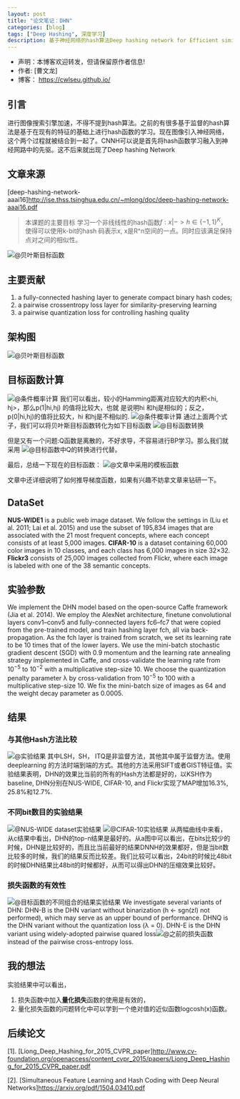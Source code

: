 ```yaml
---
layout: post
title: "论文笔记：DHN"
categories: [blog]
tags: ["Deep Hashing", 深度学习]
description: 基于神经网络的hash算法Deep hashing network for Efficient similarity Retrival
---
```


- 声明：本博客欢迎转发，但请保留原作者信息!
- 作者: [曹文龙]
- 博客： <https://cwlseu.github.io/>                                                 

## 引言

进行图像搜索引擎加速，不得不提到hash算法。之前的有很多基于监督的hash算法是基于在现有的特征的基础上进行hash函数的学习。现在图像引入神经网络，这个两个过程就被结合到一起了。CNNH可以说是首先将hash函数学习融入到神经网路中的先驱。这不后来就出现了Deep hashing Network

## 文章来源

[deep-hashing-network-aaai16]<http://ise.thss.tsinghua.edu.cn/~mlong/doc/deep-hashing-network-aaai16.pdf>

> 本课题的主要目标
学习一个非线线性的hash函数$f:x |-> h \in \{-1, 1\}^K$，使得可以使用k-bit的hash 码表示x, x是R^n空间的一点。同时应该满足保持点对之间的相似性。

![@贝叶斯目标函数](https://cwlseu.github.io/images/deephash/DHN-1.jpg)

## 主要贡献

1. a fully-connected hashing layer to generate compact binary hash
codes;
2. a pairwise crossentropy loss layer for similarity-preserving learning
3. a pairwise quantization loss for controlling hashing quality

## 架构图

![@贝叶斯目标函数](https://cwlseu.github.io/images/deephash/DHN.jpg)


## 目标函数计算

![@条件概率计算](https://cwlseu.github.io/images/deephash/DHN-2.jpg)
我们可以看出，较小的Hamming距离对应较大的内积<hi, hj>，那么p(1|hi,hj) 的值将比较大，也就
是说明hi 和hj是相似的；反之，p(0|hi,hj)的值将比较大，hi 和hj是不相似的.
![@条件概率计算](https://cwlseu.github.io/images/deephash/DHN-3.jpg)
通过上面两个式子，我们可以将贝叶斯目标函数转化为如下目标函数
![@目标函数转换](https://cwlseu.github.io/images/deephash/DHN-4.jpg)

但是又有一个问题:Q函数是离散的，不好求导，不容易进行BP学习。那么我们就采用
![@目标函数中Q的转换](https://cwlseu.github.io/images/deephash/DHN-7.jpg)进行代替。

最后，总结一下现在的目标函数：
![@文章中采用的模板函数](https://cwlseu.github.io/images/deephash/DHN-8.jpg)

文章中还详细说明了如何推导梯度函数，如果有兴趣不妨拿文章来钻研一下。


## DataSet

**NUS-WIDE1** is a public web image dataset. We follow the settings in (Liu et al. 2011; Lai et al. 2015) and use the subset of 195,834 images that are associated with the 21
most frequent concepts, where each concept consists of at least 5,000 images.
**CIFAR-10** is a dataset containing 60,000 color images in 10 classes, and each class has 6,000 images in size 32×32.
**Flickr3** consists of 25,000 images collected from Flickr, where each image is labeled with one of the 38 semantic concepts.

## 实验参数

We implement the DHN model based on the open-source
Caffe framework (Jia et al. 2014). We employ the AlexNet
architecture, finetune convolutional layers conv1–conv5 and fully-connected layers fc6–fc7 that were copied from the pre-trained model, and train hashing layer fch, all via back-propagation. As the
fch layer is trained from scratch, we set its learning rate to
be 10 times that of the lower layers. We use the mini-batch
stochastic gradient descent (SGD) with 0.9 momentum and
the learning rate annealing strategy implemented in Caffe,
and cross-validate the learning rate from $10^{-5}$ to $10^{-2}$ with
a multiplicative step-size 10. We choose the quantization
penalty parameter λ by cross-validation from $10^{−5}$ to 100
with a multiplicative step-size 10. We fix the mini-batch size
of images as 64 and the weight decay parameter as 0.0005.

## 结果

### 与其他Hash方法比较

![@实验结果](https://cwlseu.github.io/images/deephash/DHN-Table1.jpg)
其中LSH，SH， ITQ是非监督方法，其他其中属于监督方法。使用deeplearning 的方法时端到端的方式。其他的方法采用SIFT或者GIST特征值。实验结果表明，DHN的效果比当前的所有的Hash方法都是好的，以KSH作为baseline, DHN分别在NUS-WIDE,
CIFAR-10, and Flickr实现了MAP增加16.3%, 25.8%和12.7%.

### 不同bit数目的实验结果

![@NUS-WIDE dataset实验结果](https://cwlseu.github.io/images/deephash/DHN-Fig3.jpg)
![@CIFAR-10实验结果](https://cwlseu.github.io/images/deephash/DHN-fig4.jpg)
从两幅曲线中来看，从c结果中看出，DHN的top-n结果是最好的。从a图中可以看出，在bits比较少的时候，DHN是比较好的，而且比当前最好的结果DNNH的效果都好，但是当bit数比较多的时候，我们的结果反而比较差。我们比较可以看出，24bit的时候比48bit的时候DHN结果比48bit的时候都好，从而可以得出DHN的压缩效果比较好。


### 损失函数的有效性

![@目标函数的不同组合的结果实验结果](https://cwlseu.github.io/images/deephash/DHN-Table2.jpg)
We investigate several variants of DHN: DHN-B is the DHN
variant without binarization (h ← sgn(zl) not performed), which may serve as an upper bound of performance. DHNQ is the DHN variant without the quantization loss (λ = 0). DHN-E is the DHN variant using widely-adopted pairwise quared loss![@之前的损失函数](https://cwlseu.github.io/images/deephash/DHN-12.jpg) instead of the pairwise cross-entropy loss.

## 我的想法

实验结果中可以看出，
1. 损失函数中加入**量化损失**函数的使用是有效的，
2. 量化损失函数的问题转化中可以学到一个绝对值的近似函数logcosh(x)函数。

## 后续论文

[1]. [Liong_Deep_Hashing_for_2015_CVPR_paper]<http://www.cv-foundation.org/openaccess/content_cvpr_2015/papers/Liong_Deep_Hashing_for_2015_CVPR_paper.pdf>

[2]. [Simultaneous Feature Learning and Hash Coding with Deep Neural Networks]<https://arxiv.org/pdf/1504.03410.pdf>
